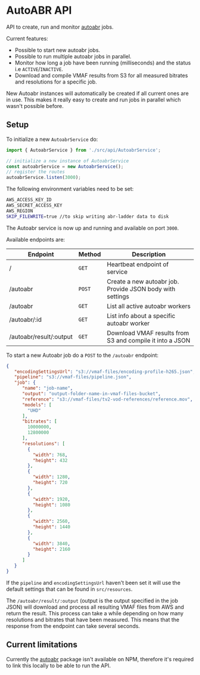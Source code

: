 # AutoABR API

API to create, run and monitor [autoabr](https://github.com/Eyevinn/autoabr) jobs.

Current features:

- Possible to start new autoabr jobs.
- Possible to run multiple autoabr jobs in parallel.
- Monitor how long a job have been running (milliseconds) and the status i.e `ACTIVE`/`INACTIVE`.
- Download and compile VMAF results from S3 for all measured bitrates and resolutions for a specific job.

New Autoabr instances will automatically be created if all current ones are in use.
This makes it really easy to create and run jobs in parallel which wasn't possible before.

## Setup

To initialize a new `AutoabrService` do:

```typescript
import { AutoabrService } from './src/api/AutoabrService';

// initialize a new instance of AutoabrService
const autoabrService = new AutoabrService();
// register the routes
autoabrService.listen(3000);
```

The following environment variables need to be set:

```bash
AWS_ACCESS_KEY_ID
AWS_SECRET_ACCESS_KEY
AWS_REGION
SKIP_FILEWRITE=true //to skip writing abr-ladder data to disk
```

The Autoabr service is now up and running and available on port `3000`.

Available endpoints are:

| Endpoint | Method | Description |
| --------- | -------- | ----------- |
| /               | `GET`       |Heartbeat endpoint of service |
| /autoabr  | `POST`    |Create a new autoabr job. Provide JSON body with settings |
| /autoabr | `GET`       |List all active autoabr workers |
| /autoabr/:id | `GET` |List info about a specific autoabr worker |
| /autoabr/result/:output | `GET` |Download VMAF results from S3 and compile it into a JSON |

To start a new Autoabr job do a `POST` to the `/autoabr` endpoint:

```json
{
   "encodingSettingsUrl": "s3://vmaf-files/encoding-profile-h265.json",
   "pipeline": "s3://vmaf-files/pipeline.json",
   "job": {
      "name": "job-name",
      "output": "output-folder-name-in-vmaf-files-bucket",
      "reference": "s3://vmaf-files/tv2-vod-references/reference.mov",
      "models": [
        "UHD"
      ],
      "bitrates": [
        10000000,
        12800000
      ],
      "resolutions": [
        {
          "width": 768,
          "height": 432
        },
        {
          "width": 1280,
          "height": 720
        },
        {
          "width": 1920,
          "height": 1080
        },
        {
          "width": 2560,
          "height": 1440
        },
        {
          "width": 3840,
          "height": 2160
        }
      ]
   }
}
```

If the `pipeline` and `encodingSettingsUrl` haven't been set it will use the default settings that can be found in `src/resources`.

The `/autoabr/result/:output` (output is the output specified in the job JSON) will download and process all resulting VMAF files from AWS and return the result. This process can take a while depending on how many resolutions and bitrates that have been measured. This means that the response from the endpoint can take several seconds.

## Current limitations

Currently the [autoabr](https://github.com/Eyevinn/autoabr) package isn't available on NPM, therefore it's required to link this locally to be able to run the API.
